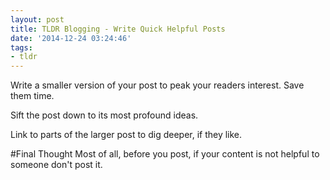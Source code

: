 ```yaml
---
layout: post
title: TLDR Blogging - Write Quick Helpful Posts
date: '2014-12-24 03:24:46'
tags:
- tldr
---
```


Write a smaller version of your post to peak your readers interest. Save them time.

Sift the post down to its most profound ideas.

Link to parts of the larger post to dig deeper, if they like.

#Final Thought
Most of all, before you post, if your content is not helpful to someone don't post it.